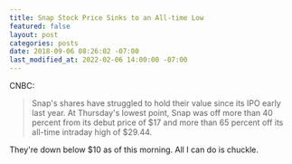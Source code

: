 ```yaml
---
title: Snap Stock Price Sinks to an All-time Low
featured: false
layout: post
categories: posts
date: 2018-09-06 08:26:02 -07:00
last_modified_at: 2022-02-06 14:00:00 -07:00
---
```


CNBC:

> Snap's shares have struggled to hold their value since its IPO early last year. At Thursday's lowest point, Snap was off more than 40 percent from its debut price of $17 and more than 65 percent off its all-time intraday high of $29.44.

They're down below $10 as of this morning. All I can do is chuckle.

